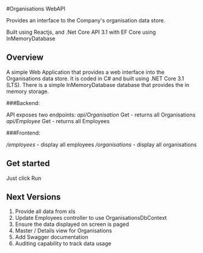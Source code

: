 #Organisations WebAPI

Provides an interface to the Company's organisation data store.

Built using Reactjs, and .Net Core API 3.1 with EF Core using InMemoryDatabase

## Overview

A simple Web Application that provides a web interface into the Organisations data store. It is coded in C# and built using .NET Core 3.1 (LTS).
There is a simple InMemoryDatabase database that provides the in memory storage.


###Backend:

API exposes two endpoints:
*api/Organisation*
 Get - returns all Organisations
*api/Employee*
Get - returns all Employees


###Frontend:

*/employees* - display all employees
*/organisations* - display all organisations

## Get started

Just click Run


## Next Versions

1. Provide all data from xls
2. Update Employees controller to use OrganisationsDbContext
3. Ensure the data displayed on screen is paged
4. Master / Details view for Organisations
5. Add Swagger documentation
6. Auditing capability to track data usage
